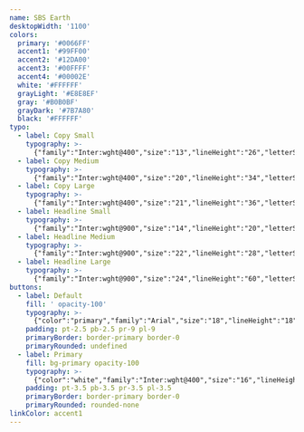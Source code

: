 ```yaml
---
name: SBS Earth
desktopWidth: '1100'
colors:
  primary: '#0066FF'
  accent1: '#99FF00'
  accent2: '#12DA00'
  accent3: '#00FFFF'
  accent4: '#00002E'
  white: '#FFFFFF'
  grayLight: '#E8E8EF'
  gray: '#B0B0BF'
  grayDark: '#7B7A80'
  black: '#FFFFFF'
typo:
  - label: Copy Small
    typography: >-
      {"family":"Inter:wght@400","size":"13","lineHeight":"26","letterSpacing":"1","margin":"0","smSize":"12","smLineHeight":"16","smLetterSpacing":"0","smMargin":"0"}
  - label: Copy Medium
    typography: >-
      {"family":"Inter:wght@400","size":"20","lineHeight":"34","letterSpacing":"0","margin":"34","smSize":"15","smLineHeight":"24","smLetterSpacing":"0","smMargin":"0"}
  - label: Copy Large
    typography: >-
      {"family":"Inter:wght@400","size":"21","lineHeight":"36","letterSpacing":"0","margin":"0","smSize":"21","smLineHeight":"36","smLetterSpacing":"0","smMargin":"0"}
  - label: Headline Small
    typography: >-
      {"family":"Inter:wght@900","size":"14","lineHeight":"20","letterSpacing":"0","margin":"0","smSize":"14","smLineHeight":"20","smLetterSpacing":"0","smMargin":"0"}
  - label: Headline Medium
    typography: >-
      {"family":"Inter:wght@900","size":"22","lineHeight":"28","letterSpacing":"0","margin":"0","smSize":"18","smLineHeight":"28","smLetterSpacing":"0","smMargin":"0"}
  - label: Headline Large
    typography: >-
      {"family":"Inter:wght@900","size":"24","lineHeight":"60","letterSpacing":"0","margin":"0","smSize":"48","smLineHeight":"60","smLetterSpacing":"0","smMargin":"0"}
buttons:
  - label: Default
    fill: ' opacity-100'
    typography: >-
      {"color":"primary","family":"Arial","size":"18","lineHeight":"18","letterSpacing":"0","smSize":"18","smLineHeight":"18","smLetterSpacing":"0"}
    padding: pt-2.5 pb-2.5 pr-9 pl-9
    primaryBorder: border-primary border-0
    primaryRounded: undefined
  - label: Primary
    fill: bg-primary opacity-100
    typography: >-
      {"color":"white","family":"Inter:wght@400","size":"16","lineHeight":"16","letterSpacing":"0","smSize":"18","smLineHeight":"18","smLetterSpacing":"0"}
    padding: pt-3.5 pb-3.5 pr-3.5 pl-3.5
    primaryBorder: border-primary border-0
    primaryRounded: rounded-none
linkColor: accent1
---
```














